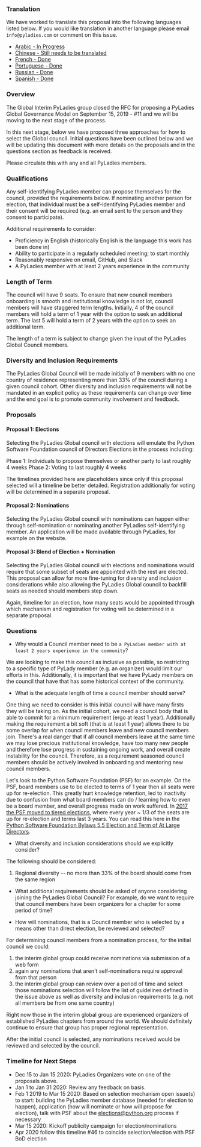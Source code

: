 ### Translation

We have worked to translate this proposal into the following languages listed below. If you would like translation in another language please email `info@pyladies.com` or comment on this issue.

- [Arabic - In Progress](https://docs.google.com/document/d/1XySeUgFTuV6DpIeimUOGSWs8iUDjILPGxKdUAAw6Vok/edit?usp=sharing)
- [Chinese - Still needs to be translated](https://docs.google.com/document/d/1xSNWxAuCj-Ei2xjvqC5yMa-_8zxrAiDBgM0KYuI8cdU/edit?usp=sharing)
- [French - Done](https://docs.google.com/document/d/1GB9x7gnPmyLvUCY1fCbNkWeoABd-VFLCZGt2oe0EjDY/edit?usp=sharing) 
- [Portuguese - Done](http://bit.ly/conselho_global_pyladies_ptbr)
- [Russian - Done](https://docs.google.com/document/d/1BPttG_6hx8mhSYcwdD_WOgEUTLpfoge88U5y4s1YfnQ/edit?usp=sharing)
- [Spanish - Done](http://bit.ly/pyladiesglobal-es)

### Overview

The Global Interim PyLadies group closed the RFC for proposing a PyLadies Global Governance Model on September 15, 2019 - #11  and we will be moving to the next stage of the process.

In this next stage, below we have proposed three approaches for how to select the Global council. Initial questions have been outlined below and we will be updating this document with more details on the proposals and in the questions section as feedback is received.

Please circulate this with any and all PyLadies members.

### Qualifications

Any self-identifying PyLadies member can propose themselves for the council, provided the requirements below. If nominating another person for election, that individual must be a self-identifying PyLadies member and their consent will be required (e.g. an email sent to the person and they consent to participate). 

Additional requirements to consider:
- Proficiency in English (historically English is the language this work has been done in)
- Ability to participate in a regularly scheduled meeting; to start monthly
- Reasonably responsive on email, GitHub, and Slack 
- A PyLadies member with at least 2 years experience in the community

### Length of Term

The council will have 9 seats. To ensure that new council members onboarding is smooth and institutional knowledge is not lot, council members will have staggered term lengths. Initially, 4 of the council members will hold a term of 1 year with the option to seek an additional term. The last 5 will hold a term of 2 years with the option to seek an additional term. 

The length of a term is subject to change given the input of the PyLadies Global Council members. 

### Diversity and Inclusion Requirements

The PyLadies Global Council will be made initially of 9 members with no one country of residence representing more than 33% of the council during a given council cohort. Other diversity and inclusion requirements will not be mandated in an explicit policy as these requirements can change over time and the end goal is to promote community involvement and feedback. 

### Proposals

#### Proposal 1: Elections

Selecting the PyLadies Global council with elections will emulate the Python Software Foundation council of Directors Elections in the process including:

Phase 1: Individuals to propose themselves or another party to last roughly 4 weeks
Phase 2: Voting to last roughly 4 weeks

The timelines provided here are placeholders since only if this proposal selected will a timeline be better detailed. Registration additionally for voting will be determined in a separate proposal.

#### Proposal 2: Nominations 

Selecting the PyLadies Global council with nominations can happen either through self-nomination or nominating another PyLadies self-identifying member. An application will be made available through PyLadies, for example on the website.

#### Proposal 3: Blend of Election + Nomination

Selecting the PyLadies Global council with elections and nominations would require that some subset of seats are appointed with the rest are elected. This proposal can allow for more fine-tuning for diversity and inclusion considerations while also allowing the PyLadies Global council to backfill seats as needed should members step down.

Again, timeline for an election, how many seats would be appointed through which mechanism and registration for voting will be determined in a separate proposal.

### Questions

* Why would a Council member need to be `a PyLadies member with at least 2 years experience in the community`?

We are looking to make this council as inclusive as possible, so restricting to a specific type of PyLady member (e.g. an organizer) would limit our efforts in this. Additionally, it is important that we have PyLady members on the council that have that has some historical context of the community. 

* What is the adequate length of time a council member should serve?

One thing we need to consider is this initial council will have many firsts they will be taking on. As the initial cohort, we need a council body that is able to commit for a minimum requirement (ergo at least 1 year). Additionally making the requirement a bit soft (that is at least 1 year) allows there to be some overlap for when council members leave and new council members join. There's a real danger that if all council members leave at the same time we may lose precious institutional knowledge, have too many new people and therefore lose progress in sustaining ongoing work, and overall create instability for the council. Therefore, as a requirement seasoned council members should be actively involved in onboarding and mentoring new council members.

Let's look to the Python Software Foundation (PSF) for an example. On the PSF, board members use to be elected to terms of 1 year then all seats were up for re-election. This greatly hurt knowledge retention, led to inactivity due to confusion from what board members can do / learning how to even be a board member, and overall progress made on work suffered. In [2017 the PSF moved to tiered elections](http://pyfound.blogspot.com/2017/07/), where every year ~ 1/3 of the seats are up for re-election and terms last 3 years. You can read this here in the [Python Software Foundation Bylaws 5.5 Election and Term of At Large Directors](https://www.python.org/psf/bylaws/).

* What diversity and inclusion considerations should we explicitly consider?

The following should be considered:

1. Regional diversity -- no more than 33% of the board should come from the same region 

* What additional requirements should be asked of anyone considering joining the PyLadies Global Council? For example, do we want to require that council members have been organizers for a chapter for some period of time?

* How will nominations, that is a Council member who is selected by a means other than direct election, be reviewed and selected?

For determining council members from a nomination process, for the initial council we could:

1. the interim global group could receive nominations via submission of a web form
2. again any nominations that aren't self-nominations require approval from that person
3. the interim global group can review over a period of time and select those nominations
selection will follow the list of guidelines defined in the issue above as well as diversity and inclusion requirements (e.g. not all members be from one same country)

Right now those in the interim global group are experienced organizers of established PyLadies chapters from around the world. We should definitely continue to ensure that group has proper regional representation.

After the initial council is selected, any nominations received would be reviewed and selected by the council.

### Timeline for Next Steps

- Dec 15 to Jan 15 2020: PyLadies Organizers vote on one of the proposals above.
- Jan 1 to Jan 31 2020: Review any feedback on basis. 
- Feb 1 2019 to Mar 15 2020: Based on selection mechanism open issue(s) to start: building the PyLadies member database (needed for election to happen), application (how will nominate or how will propose for election), talk with PSF about the elections@python.org process if necessary
- Mar 15 2020: Kickoff publicity campaign for election/nominations
- Apr 2020 follow this timeline #46 to coincide selection/election with PSF BoD election
